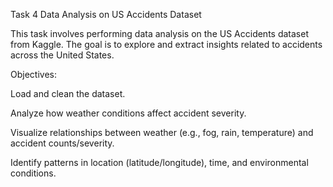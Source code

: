 Task 4 
Data Analysis on US Accidents Dataset

This task involves performing data analysis on the US Accidents dataset from Kaggle. The goal is to explore and extract insights related to accidents across the United States.

Objectives:

Load and clean the dataset.

Analyze how weather conditions affect accident severity.

Visualize relationships between weather (e.g., fog, rain, temperature) and accident counts/severity.

Identify patterns in location (latitude/longitude), time, and environmental conditions.
